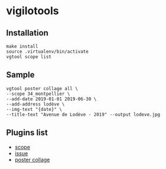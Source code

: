 # vigilotools

## Installation

```
make install
source .virtualenv/bin/activate
vgtool scope list
```

## Sample

```
vgtool poster collage all \
--scope 34_montpellier \
--add-date 2019-01-01 2019-06-30 \
--add-address lodève \
--img-text "{date}" \
--title-text "Avenue de Lodève - 2019" --output lodeve.jpg
```

## Plugins list

* [scope](core/scope/README.md)
* [issue](core/issue/README.md)
* [poster collage](core/poster/collage/README.md)
